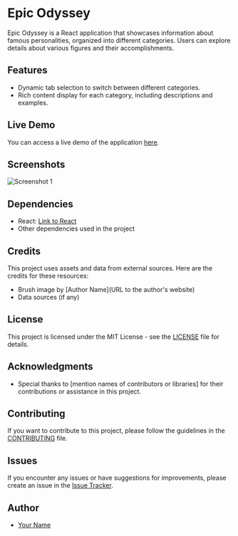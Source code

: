 # Epic Odyssey

Epic Odyssey is a React application that showcases information about famous personalities, organized into different categories. Users can explore details about various figures and their accomplishments.

## Features

- Dynamic tab selection to switch between different categories.
- Rich content display for each category, including descriptions and examples.

## Live Demo

You can access a live demo of the application [here](#).

## Screenshots

![Screenshot 1](./screenshots/screenshot1.png)
<!-- Add more screenshots if needed -->

## Dependencies

- React: [Link to React](https://reactjs.org/)
- Other dependencies used in the project

## Credits

This project uses assets and data from external sources. Here are the credits for these resources:

- Brush image by [Author Name](URL to the author's website)
- Data sources (if any)

## License

This project is licensed under the MIT License - see the [LICENSE](LICENSE) file for details.

## Acknowledgments

- Special thanks to [mention names of contributors or libraries] for their contributions or assistance in this project.

## Contributing

If you want to contribute to this project, please follow the guidelines in the [CONTRIBUTING](CONTRIBUTING.md) file.

## Issues

If you encounter any issues or have suggestions for improvements, please create an issue in the [Issue Tracker](https://github.com/<your-username>/<your-repo>/issues).

## Author

- [Your Name](https://github.com/<your-username>)

